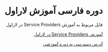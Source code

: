 <div dir="rtl">

# دوره فارسی آموزش لاراول

فایل‌ مربوط به آموزش Service Providers در لاراول


[آموزش Service Providers در لاراول](https://prct.ir/oWylY)


[آدرس دسترسی به دوره آموزشی](https://percept.ir/@codefarm/collection/gplar)

</div>
